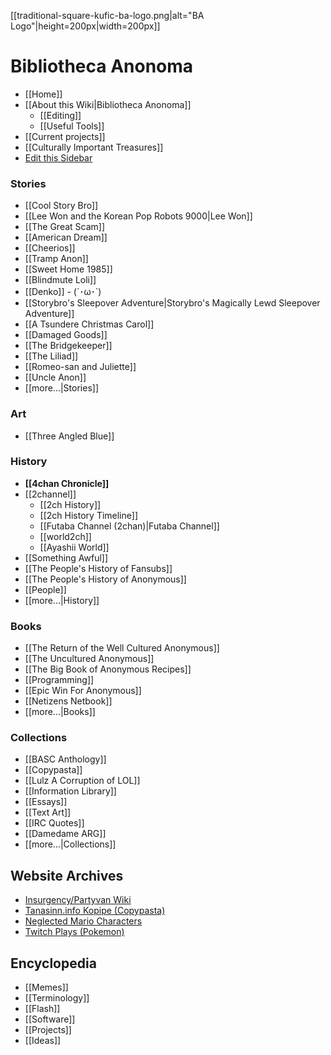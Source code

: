 [[traditional-square-kufic-ba-logo.png|alt="BA Logo"|height=200px|width=200px]]

Bibliotheca Anonoma
===================

* [[Home]]
* [[About this Wiki|Bibliotheca Anonoma]]
  * [[Editing]]
  * [[Useful Tools]]
* [[Current projects]]
* [[Culturally Important Treasures]]
* [Edit this Sidebar](https://github.com/bibanon/bibanon/wiki/_Sidebar/_edit)

### Stories

* [[Cool Story Bro]]
* [[Lee Won and the Korean Pop Robots 9000|Lee Won]]
* [[The Great Scam]]
* [[American Dream]]
* [[Cheerios]]
* [[Tramp Anon]]
* [[Sweet Home 1985]]
* [[Blindmute Loli]]
* [[Denko]] - (´･ω･`)
* [[Storybro's Sleepover Adventure|Storybro's Magically Lewd Sleepover Adventure]]
* [[A Tsundere Christmas Carol]]
* [[Damaged Goods]]
* [[The Bridgekeeper]]
* [[The Liliad]]
* [[Romeo-san and Juliette]]
* [[Uncle Anon]]
* [[more...|Stories]]

### Art

* [[Three Angled Blue]]

### History

* **[[4chan Chronicle]]**
* [[2channel]]
  * [[2ch History]]
  * [[2ch History Timeline]]
  * [[Futaba Channel (2chan)|Futaba Channel]]
  * [[world2ch]]
  * [[Ayashii World]]
* [[Something Awful]]
* [[The People's History of Fansubs]]
* [[The People's History of Anonymous]]
* [[People]]
* [[more...|History]]

### Books

* [[The Return of the Well Cultured Anonymous]]
* [[The Uncultured Anonymous]]
* [[The Big Book of Anonymous Recipes]]
* [[Programming]]
* [[Epic Win For Anonymous]]
* [[Netizens Netbook]]
* [[more...|Books]]

### Collections

* [[BASC Anthology]]
* [[Copypasta]]
* [[Lulz A Corruption of LOL]]
* [[Information Library]]
* [[Essays]]
* [[Text Art]]
* [[IRC Quotes]]
* [[Damedame ARG]]
* [[more...|Collections]]

## Website Archives

* [Insurgency/Partyvan Wiki](http://insurg.in/index.php?title=Main_Page)
* [Tanasinn.info Kopipe (Copypasta)](https://github.com/bibanon/Tanasinn-Kopipe/wiki)
* [Neglected Mario Characters](https://github.com/bibanon/Neglected-Mario-Characters/wiki)
* [Twitch Plays (Pokemon)](http://github.com/bibanon/Twitch-Plays/wiki)

## Encyclopedia

* [[Memes]]
* [[Terminology]]
* [[Flash]]
* [[Software]]
* [[Projects]]
* [[Ideas]]
